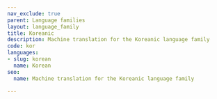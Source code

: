 ```yaml
---
nav_exclude: true
parent: Language families
layout: language_family
title: Koreanic
description: Machine translation for the Koreanic language family
code: kor
languages:
- slug: korean
  name: Korean
seo:
  name: Machine translation for the Koreanic language family

---
```


